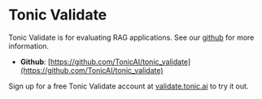 # Tonic Validate

Tonic Validate is for evaluating RAG applications. See our [github](https://github.com/TonicAI/tonic_validate) for more information.

* **Github**: [https://github.com/TonicAI/tonic_validate](https://github.com/TonicAI/tonic_validate) 

Sign up for a free Tonic Validate account at [validate.tonic.ai](https://validate.tonic.ai) to try it out.